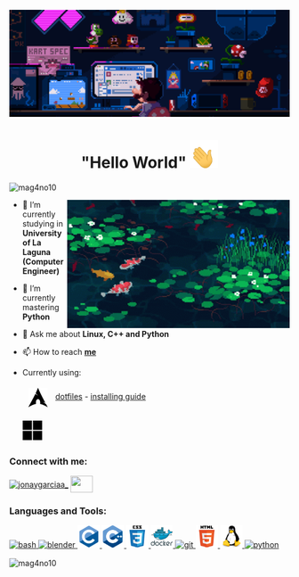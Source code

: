 [![MasterHead](assets/masterhead.gif)]()
<h1 align="center"> "Hello World"
<img src="assets/waving_hand.gif" width="50" height="50">
</h1>
<p align="left"> <img src="https://komarev.com/ghpvc/?username=mag4no10&label=Profile%20views&color=b400f5&style=flat" alt="mag4no10" /> </p>
<img align="right" alt="Coding" width="400" src="assets/pond.gif">


- 🔭 I’m currently studying in **University of La Laguna <br> (Computer Engineer)**

- 🌱 I’m currently mastering **Python**

- 💬 Ask me about **Linux, C++ and Python**

- 📫 How to reach [**me**](https://github.com/mag4no10/mag4no10/issues)

- Currently using: <br> <p><img style="vertical-align:middle; margin:5px 10px" height=35 width=35 src="assets/arch.png">  [dotfiles](https://github.com/mag4no10/LinuxDotfiles) - [installing guide](https://github.com/mag4no10/arch-linux-guide)</p> <img style="vertical-align:middle; margin:5px 0px;" height=35 width=35 src="assets/win11.png">

<h3 align="left">Connect with me:</h3>
<p align="left">
<a href="https://instagram.com/jonaygarciaa_" target="blank"><img align="center" src="https://raw.githubusercontent.com/rahuldkjain/github-profile-readme generator/master/src/images/icons/Social/instagram.svg" alt="jonaygarciaa_" height="30" width="40" /></a>
<a href="https://www.linkedin.com/in/jonay-faas-garcia-85125022b/" target="blank"> <img align="center" src="https://raw.githubusercontent.com/rahuldkjain/github-profile-readme-generator/master/src/images/icons/Social/linked-in-alt.svg" height="30" width="40" target="_blank"></a>
</p>

<h3 align="left">Languages and Tools:</h3>
<p align="left"> <a href="https://www.gnu.org/software/bash/" target="_blank" rel="noreferrer"> <img src="https://www.vectorlogo.zone/logos/gnu_bash/gnu_bash-icon.svg" alt="bash" width="40" height="40"/> </a> <a href="https://www.blender.org/" target="_blank" rel="noreferrer"> <img src="https://download.blender.org/branding/community/blender_community_badge_white.svg" alt="blender" width="40" height="40"/> </a> <a href="https://www.cprogramming.com/" target="_blank" rel="noreferrer"> <img src="https://raw.githubusercontent.com/devicons/devicon/master/icons/c/c-original.svg" alt="c" width="40" height="40"/> </a> <a href="https://www.w3schools.com/cpp/" target="_blank" rel="noreferrer"> <img src="https://raw.githubusercontent.com/devicons/devicon/master/icons/cplusplus/cplusplus-original.svg" alt="cplusplus" width="40" height="40"/> </a> <a href="https://www.w3schools.com/css/" target="_blank" rel="noreferrer"> <img src="https://raw.githubusercontent.com/devicons/devicon/master/icons/css3/css3-original-wordmark.svg" alt="css3" width="40" height="40"/> </a> <a href="https://www.docker.com/" target="_blank" rel="noreferrer"> <img src="https://raw.githubusercontent.com/devicons/devicon/master/icons/docker/docker-original-wordmark.svg" alt="docker" width="40" height="40"/> </a> <a href="https://git-scm.com/" target="_blank" rel="noreferrer"> <img src="https://www.vectorlogo.zone/logos/git-scm/git-scm-icon.svg" alt="git" width="40" height="40"/> </a> <a href="https://www.w3.org/html/" target="_blank" rel="noreferrer"> <img src="https://raw.githubusercontent.com/devicons/devicon/master/icons/html5/html5-original-wordmark.svg" alt="html5" width="40" height="40"/> </a> <a href="https://www.linux.org/" target="_blank" rel="noreferrer"> <img src="https://raw.githubusercontent.com/devicons/devicon/master/icons/linux/linux-original.svg" alt="linux" width="40" height="40"/> </a> <a href="https://www.python.org" target="_blank" rel="noreferrer"> <img src="https://raw.githubusercontent.com/devi cons/devicon/master/icons/python/python-original.svg" alt="python" width="40" height="40"/> </a> </p>

<p><img align="center" src="https://github-readme-stats-sigma-five.vercel.app/api/top-langs/?username=mag4no10&theme=react&line_height=40&hide=css" alt="mag4no10" /></p>
